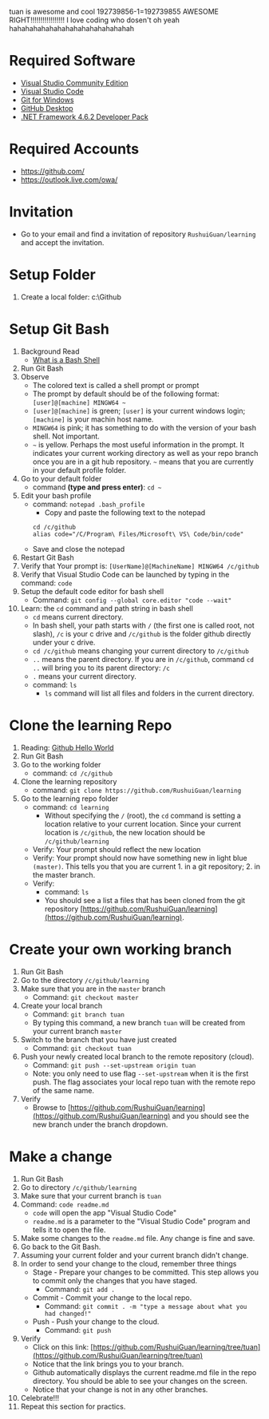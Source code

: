 tuan is awesome 
and cool 
192739856-1=192739855
AWESOME RIGHT!!!!!!!!!!!!!!!!!
I love coding who dosen't oh yeah 
hahahahahahahahahahahahahahahah

# Required Software
* [Visual Studio Community Edition](https://www.visualstudio.com/downloads/)
* [Visual Studio Code](https://code.visualstudio.com/?wt.mc_id=vscom_downloads)
* [Git for Windows](https://git-scm.com/download/win)
* [GitHub Desktop](https://desktop.github.com/)
* [.NET Framework 4.6.2 Developer Pack](https://www.microsoft.com/net/download/all)

# Required Accounts
* https://github.com/
* https://outlook.live.com/owa/

# Invitation
* Go to your email and find a invitation of repository `RushuiGuan/learning` and accept the invitation.

# Setup Folder
1. Create a local folder: c:\Github

# Setup Git Bash
1. Background Read
	* [What is a Bash Shell](https://en.wikipedia.org/wiki/Bash_(Unix_shell))
1. Run Git Bash
1. Observe
	* The colored text is called a shell prompt or prompt
	* The prompt by default should be of the following format: `[user]@[machine] MINGW64 ~`
	* `[user]@[machine]` is green; `[user]` is your current windows login; `[machine]` is your machin host name.
	* `MINGW64` is pink; it has something to do with the version of your bash shell.  Not important.
	* `~` is yellow.  Perhaps the most useful information in the prompt.  It indicates your current working directory as well as your repo branch once you are in a git hub repository. `~` means that you are currently in your default profile folder.
1. Go to your default folder
	* command **(type and press enter)**: `cd ~`
1. Edit your bash profile
	* command: `notepad .bash_profile`
		* Copy and paste the following text to the notepad
		```
		cd /c/github
		alias code="/C/Program\ Files/Microsoft\ VS\ Code/bin/code"
		```	
	* Save and close the notepad
1. Restart Git Bash
1. Verify that Your prompt is: `[UserName]@[MachineName] MINGW64 /c/github`
1. Verify that Visual Studio Code can be launched by typing in the command: `code`
1. Setup the default code editor for bash shell
	* Command: `git config --global core.editor "code --wait"`
1. Learn: the `cd` command and path string in bash shell
	* `cd` means current directory.
	* In bash shell, your path starts with `/` (the first one is called root, not slash), `/c` is your c drive and `/c/github` is the folder github directly under your c drive.
	* `cd /c/github` means changing your current directory to `/c/github`
	* `..` means the parent directory.  If you are in `/c/github`, command `cd ..` will bring you to its parent directory: `/c`
	* `.` means your current directory. 
	* command: `ls`
		* `ls` command will list all files and folders in the current directory.

# Clone the learning Repo
1. Reading: [Github Hello World](https://guides.github.com/activities/hello-world/)
1. Run Git Bash
1. Go to the working folder
	* command: `cd /c/github`
1. Clone the learning repository
	* command: `git clone https://github.com/RushuiGuan/learning`
1. Go to the learning repo folder
	* command: `cd learning`
		* Without specifying the `/` (root), the `cd` command is setting a location relative to your current location.  Since your current location is `/c/github`, the new location should be `/c/github/learning`
	* Verify: Your prompt should reflect the new location
	* Verify: Your prompt should now have something new in light blue `(master)`.  This tells you that you are current 1. in a git repository; 2. in the master branch.
	* Verify:
		* command: `ls`
		* You should see a list a files that has been cloned from the git repository [https://github.com/RushuiGuan/learning](https://github.com/RushuiGuan/learning).

# Create your own working branch
1. Run Git Bash
1. Go to the directory `/c/github/learning`
1. Make sure that you are in the `master` branch
	* Command: `git checkout master`
1. Create your local branch
	* Command: `git branch tuan`
	* By typing this command, a new branch `tuan` will be created from your current branch `master`
1. Switch to the branch that you have just created
	* Command: `git checkout tuan`
1. Push your newly created local branch to the remote repository (cloud).
	* Command: `git push --set-upstream origin tuan`
	* Note: you only need to use flag `--set-upstream` when it is the first push.  The flag associates your local repo tuan with the remote repo of the same name.
1. Verify
	* Browse to [https://github.com/RushuiGuan/learning](https://github.com/RushuiGuan/learning) and you should see the new branch under the branch dropdown.

# Make a change
1. Run Git Bash
1. Go to directory `/c/github/learning`
1. Make sure that your current branch is `tuan`
1. Command: `code readme.md`
	* `code` will open the app "Visual Studio Code"
	* `readme.md` is a parameter to the "Visual Studio Code" program and tells it to open the file.
1. Make some changes to the `readme.md` file.  Any change is fine and save.
1. Go back to the Git Bash.  
1. Assuming your current folder and your current branch didn't change.
1. In order to send your change to the cloud, remember three things
	* Stage - Prepare your changes to be committed.  This step allows you to commit only the changes that you have staged.  
		* Command: `git add .`
	* Commit - Commit your change to the local repo.
		* Command: `git commit . -m "type a message about what you had changed!"`
	* Push - Push your change to the cloud.
		* Command: `git push`
1. Verify
	* Click on this link: [https://github.com/RushuiGuan/learning/tree/tuan](https://github.com/RushuiGuan/learning/tree/tuan)
	* Notice that the link brings you to your branch.
	* Github automatically displays the current readme.md file in the repo directory.  You should be able to see your changes on the screen.
	* Notice that your change is not in any other branches.
1. Celebrate!!!
1. Repeat this section for practics.